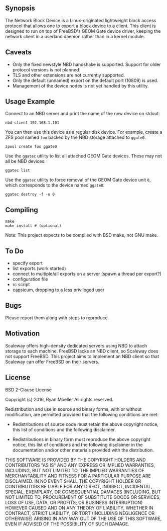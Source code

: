 ## Synopsis

The Network Block Device is a Linux-originated lightweight block access
protocol that allows one to export a block device to a client.  This client
is designed to run on top of FreeBSD's GEOM Gate device driver, keeping the
network client in a userland daemon rather than in a kernel module.

## Caveats

* Only the fixed newstyle NBD handshake is supported.  Support for older
  protocol versions is not planned.
* TLS and other extensions are not currently supported.
* Only the default (unnamed) export on the default port (10809) is used.
* Management of the device nodes is not yet handled by this utility.

## Usage Example

Connect to an NBD server and print the name of the new device on stdout:

```
nbd-client 192.168.1.101
```

You can then use this device as a regular disk device.  For example, create
a ZFS pool named `foo` backed by the NBD storage attached to `ggate0`.

```
zpool create foo ggate0
```

Use the `ggatec` utility to list all attached GEOM Gate devices.  These may
not all be NBD devices:

```
ggatec list
```

Use the `ggatec` utility to force removal of the GEOM Gate device unit `0`,
which corresponds to the device named `ggate0`:

```
ggatec destroy -f -u 0
```

## Compiling

```
make
make install # (optional)
```

Note: This project expects to be compiled with BSD make, not GNU make.

## To Do

* specify export
* list exports (work started)
* connect to multiple/all exports on a server (spawn a thread per export?)
* configuration file
* rc script
* capsicum, dropping to a less privileged user

## Bugs

Please report them along with steps to reproduce.

## Motivation

Scaleway offers high-density dedicated servers using NBD to attach storage
to each machine.  FreeBSD lacks an NBD client, so Scaleway does not support
FreeBSD.  This project aims to implement an NBD client so that Scaleway can
offer FreeBSD on their servers.

## License

BSD 2-Clause License

Copyright (c) 2016, Ryan Moeller
All rights reserved.

Redistribution and use in source and binary forms, with or without
modification, are permitted provided that the following conditions are met:

* Redistributions of source code must retain the above copyright notice, this
  list of conditions and the following disclaimer.

* Redistributions in binary form must reproduce the above copyright notice,
  this list of conditions and the following disclaimer in the documentation
    and/or other materials provided with the distribution.

THIS SOFTWARE IS PROVIDED BY THE COPYRIGHT HOLDERS AND CONTRIBUTORS "AS IS"
AND ANY EXPRESS OR IMPLIED WARRANTIES, INCLUDING, BUT NOT LIMITED TO, THE
IMPLIED WARRANTIES OF MERCHANTABILITY AND FITNESS FOR A PARTICULAR PURPOSE ARE
DISCLAIMED. IN NO EVENT SHALL THE COPYRIGHT HOLDER OR CONTRIBUTORS BE LIABLE
FOR ANY DIRECT, INDIRECT, INCIDENTAL, SPECIAL, EXEMPLARY, OR CONSEQUENTIAL
DAMAGES (INCLUDING, BUT NOT LIMITED TO, PROCUREMENT OF SUBSTITUTE GOODS OR
SERVICES; LOSS OF USE, DATA, OR PROFITS; OR BUSINESS INTERRUPTION) HOWEVER
CAUSED AND ON ANY THEORY OF LIABILITY, WHETHER IN CONTRACT, STRICT LIABILITY,
OR TORT (INCLUDING NEGLIGENCE OR OTHERWISE) ARISING IN ANY WAY OUT OF THE USE
OF THIS SOFTWARE, EVEN IF ADVISED OF THE POSSIBILITY OF SUCH DAMAGE.
